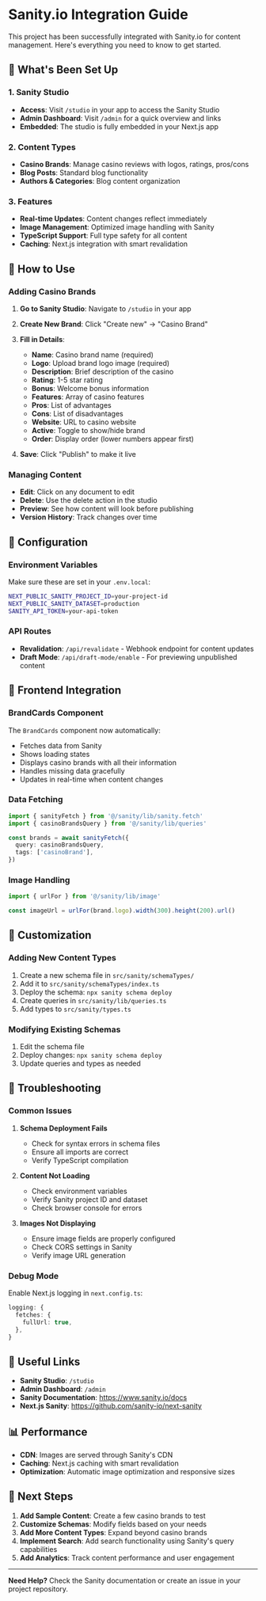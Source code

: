 # Sanity.io Integration Guide

This project has been successfully integrated with Sanity.io for content management. Here's everything you need to know to get started.

## 🚀 What's Been Set Up

### 1. Sanity Studio
- **Access**: Visit `/studio` in your app to access the Sanity Studio
- **Admin Dashboard**: Visit `/admin` for a quick overview and links
- **Embedded**: The studio is fully embedded in your Next.js app

### 2. Content Types
- **Casino Brands**: Manage casino reviews with logos, ratings, pros/cons
- **Blog Posts**: Standard blog functionality
- **Authors & Categories**: Blog content organization

### 3. Features
- **Real-time Updates**: Content changes reflect immediately
- **Image Management**: Optimized image handling with Sanity
- **TypeScript Support**: Full type safety for all content
- **Caching**: Next.js integration with smart revalidation

## 📝 How to Use

### Adding Casino Brands

1. **Go to Sanity Studio**: Navigate to `/studio` in your app
2. **Create New Brand**: Click "Create new" → "Casino Brand"
3. **Fill in Details**:
   - **Name**: Casino brand name (required)
   - **Logo**: Upload brand logo image (required)
   - **Description**: Brief description of the casino
   - **Rating**: 1-5 star rating
   - **Bonus**: Welcome bonus information
   - **Features**: Array of casino features
   - **Pros**: List of advantages
   - **Cons**: List of disadvantages
   - **Website**: URL to casino website
   - **Active**: Toggle to show/hide brand
   - **Order**: Display order (lower numbers appear first)

4. **Save**: Click "Publish" to make it live

### Managing Content

- **Edit**: Click on any document to edit
- **Delete**: Use the delete action in the studio
- **Preview**: See how content will look before publishing
- **Version History**: Track changes over time

## 🔧 Configuration

### Environment Variables

Make sure these are set in your `.env.local`:

```bash
NEXT_PUBLIC_SANITY_PROJECT_ID=your-project-id
NEXT_PUBLIC_SANITY_DATASET=production
SANITY_API_TOKEN=your-api-token
```

### API Routes

- **Revalidation**: `/api/revalidate` - Webhook endpoint for content updates
- **Draft Mode**: `/api/draft-mode/enable` - For previewing unpublished content

## 📱 Frontend Integration

### BrandCards Component

The `BrandCards` component now automatically:
- Fetches data from Sanity
- Shows loading states
- Displays casino brands with all their information
- Handles missing data gracefully
- Updates in real-time when content changes

### Data Fetching

```typescript
import { sanityFetch } from '@/sanity/lib/sanity.fetch'
import { casinoBrandsQuery } from '@/sanity/lib/queries'

const brands = await sanityFetch({
  query: casinoBrandsQuery,
  tags: ['casinoBrand'],
})
```

### Image Handling

```typescript
import { urlFor } from '@/sanity/lib/image'

const imageUrl = urlFor(brand.logo).width(300).height(200).url()
```

## 🎯 Customization

### Adding New Content Types

1. Create a new schema file in `src/sanity/schemaTypes/`
2. Add it to `src/sanity/schemaTypes/index.ts`
3. Deploy the schema: `npx sanity schema deploy`
4. Create queries in `src/sanity/lib/queries.ts`
5. Add types to `src/sanity/types.ts`

### Modifying Existing Schemas

1. Edit the schema file
2. Deploy changes: `npx sanity schema deploy`
3. Update queries and types as needed

## 🚨 Troubleshooting

### Common Issues

1. **Schema Deployment Fails**
   - Check for syntax errors in schema files
   - Ensure all imports are correct
   - Verify TypeScript compilation

2. **Content Not Loading**
   - Check environment variables
   - Verify Sanity project ID and dataset
   - Check browser console for errors

3. **Images Not Displaying**
   - Ensure image fields are properly configured
   - Check CORS settings in Sanity
   - Verify image URL generation

### Debug Mode

Enable Next.js logging in `next.config.ts`:

```typescript
logging: {
  fetches: {
    fullUrl: true,
  },
}
```

## 🔗 Useful Links

- **Sanity Studio**: `/studio`
- **Admin Dashboard**: `/admin`
- **Sanity Documentation**: https://www.sanity.io/docs
- **Next.js Sanity**: https://github.com/sanity-io/next-sanity

## 📊 Performance

- **CDN**: Images are served through Sanity's CDN
- **Caching**: Next.js caching with smart revalidation
- **Optimization**: Automatic image optimization and responsive sizes

## 🎉 Next Steps

1. **Add Sample Content**: Create a few casino brands to test
2. **Customize Schemas**: Modify fields based on your needs
3. **Add More Content Types**: Expand beyond casino brands
4. **Implement Search**: Add search functionality using Sanity's query capabilities
5. **Add Analytics**: Track content performance and user engagement

---

**Need Help?** Check the Sanity documentation or create an issue in your project repository.
